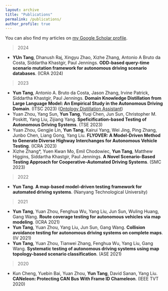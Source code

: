 ```yaml
---
layout: archive
title: "Publications"
permalink: /publications/
author_profile: true
---
```


You can also find my articles on <a href="https://scholar.google.com/citations?user=idlExzkAAAAJ">my Google Scholar profile</a>.

> 2024
- **YUn Tang**, Dhanush Raj, Xingyu Zhao, Xizhe Zhang, Antonio A Bruto da Costa, Siddartha Khastgir, Paul Jennings. **ODD-based query-time scenario mutation framework for autonomous driving scenario databases**. (ICRA 2024)

> 2023
- **Yun Tang**, Antonio A. Bruto da Costa, Jason Zhang, Irvine Patrick, Siddartha Khastgir, Paul Jennings. **Domain Knowledge Distillation from Large Language Model: An Empirical Study in the Autonomous Driving Domain**. (ITSC 2023) ([Ontology Distillation Assistant](https://github.com/ntutangyun/OntoGPT))
- Yuan Zhou, Yang Sun, **Yun Tang**, Yuqi Chen, Jun Sun, Christopher M. Poskitt, Yang Liu, Zijiang Yang. **Speficification-based Testing of Autonomous Driving Systems**. (TSE 2023)
- Yuan Zhou, Gengjie Lin, **Yun Tang**, Kairui Yang, Wei Jing, Ping Zhang, Junbo Chen, Liang Gong, Yang Liu. **FLYOVER: A Model-Driven Method to Generate Diverse Highway Interchanges for Autonomous Vehicle Testing**. (ICRA 2023)
- Xizhe Zhang*, Yuen Kwan Mo, Emil Chodowiec, **Yun Tang**, Matthew Higgins, Siddartha Khastgir, Paul Jennings. **A Novel Scenario-Based Testing Approach for Cooperative-Automated Driving Systems**. (SMC 2023)

> 2022
- **Yun Tang**. **A map-based model-driven testing framework for automated driving systems**. (Nanyang Technological University)

> 2021
- **Yun Tang**, Yuan Zhou, Fenghua Wu, Yang Liu, Jun Sun, Wuling Huang, Gang Wang. **Route coverage testing for autonomous vehicles via map modeling**. (ICRA 2021)
- **Yun Tang**, Yuan Zhou, Yang Liu, Jun Sun, Gang Wang. **Collision avoidance testing for autonomous driving systems on complete maps**. (IV 2021)
- **Yun Tang**, Yuan Zhou, Tianwei Zhang, Fenghua Wu, Yang Liu, Gang Wang. **Systematic testing of autonomous driving systems using map topology-based scenario classification**. (ASE 2021)

> 2020
- Kun Cheng, Yuebin Bai, Yuan Zhou, **Yun Tang**, David Sanan, Yang Liu.  **CANeleon: Protecting CAN Bus With Frame ID Chameleon**. (IEEE TVT 2020)
